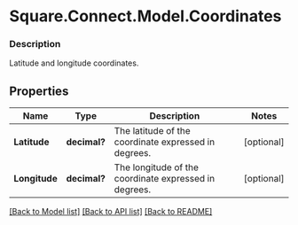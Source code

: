 # Square.Connect.Model.Coordinates

### Description

Latitude and longitude coordinates.

## Properties

Name | Type | Description | Notes
------------ | ------------- | ------------- | -------------
**Latitude** | **decimal?** | The latitude of the coordinate expressed in degrees. | [optional] 
**Longitude** | **decimal?** | The longitude of the coordinate expressed in degrees. | [optional] 



[[Back to Model list]](../README.md#documentation-for-models) [[Back to API list]](../README.md#documentation-for-api-endpoints) [[Back to README]](../README.md)

